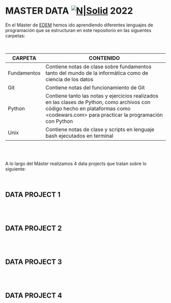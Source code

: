 # MASTER DATA  [![N|Solid](https://edem.eu/wp-content/plugins/edem-shortcodes/public/img/logo-Edem.png)](https://edem.eu)   2022

En el Máster de [EDEM][edem] hemos ido aprendiendo diferentes lenguajes de programación que se estructuran en este repositorio en las siguentes carpetas:

<br>

| CARPETA | CONTENIDO |
| ------ | ------ |
| Fundamentos | Contiene notas de clase sobre fundamentos tanto del mundo de la informática como de ciencia de los datos |
| Git | Contiene notas del funcionamiento de Git |
| Python | Contiene tanto las notas y ejercicios realizados en las clases de Python, como archivos con código hecho en plataformas como <codewars.com> para practicar la programación con Python |
| Unix | Contiene notas de clase y scripts en lenguaje bash ejecutados en terminal |


<br>
<br>

A lo largo del Máster realizamos 4 data projects que tratan sobre lo siguiente:

<br>

## DATA PROJECT 1


<br>



<br>

## DATA PROJECT 2


<br>



<br>

## DATA PROJECT 3


<br>


<br>

## DATA PROJECT 4


<br>







[//]: # (These are reference links used in the body of this note and get stripped out when the markdown processor does its job.)

[edem]: <https://edem.eu>


